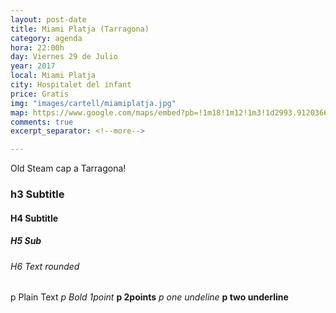 ```yaml
---
layout: post-date
title: Miami Platja (Tarragona)
category: agenda
hora: 22:00h
day: Viernes 29 de Julio
year: 2017
local: Miami Platja
city: Hospitalet del infant
price: Gratis
img: "images/cartell/miamiplatja.jpg"
map: https://www.google.com/maps/embed?pb=!1m18!1m12!1m3!1d2993.9120366615266!2d2.147287815766556!3d41.37599580466353!2m3!1f0!2f0!3f0!3m2!1i1024!2i768!4f13.1!3m3!1m2!1s0x12a4a27412e79701%3A0x3798a8b53501c8cb!2sLas+Arenas+Barcelona!5e0!3m2!1ses!2ses!4v1520093900854
comments: true
excerpt_separator: <!--more-->

---
```


Old Steam cap a Tarragona!

<!--more-->

### h3 Subtitle
#### H4 Subtitle
##### H5 Sub
###### H6 Text rounded

p Plain Text
*p Bold 1point*
**p 2points**
_p one undeline_
__p two underline__
